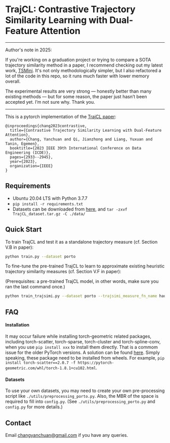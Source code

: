 # TrajCL: Contrastive Trajectory Similarity Learning with Dual-Feature Attention

------------------------------------------

Author's note in 2025:

If you're working on a graduation project or trying to compare a SOTA trajectory similarity method in a paper, I recommend checking out my latest work, [TSMini](https://github.com/changyanchuan/TSMini). It's not only methodologically simpler, but I also refactored a lot of the code in this repo, so it runs much faster with lower memory overall.

The experimental results are very strong — honestly better than many existing methods — but for some reason, the paper just hasn’t been accepted yet. I’m not sure why. Thank you.

------------------------------------------


This is a pytorch implementation of the [TrajCL paper](https://arxiv.org/pdf/2210.05155.pdf):

```
@inproceedings{chang2023contrastive,
  title={Contrastive Trajectory Similarity Learning with Dual-Feature Attention},
  author={Chang, Yanchuan and Qi, Jianzhong and Liang, Yuxuan and Tanin, Egemen},
  booktitle={2023 IEEE 39th International Conference on Data Engineering (ICDE)},
  pages={2933--2945},
  year={2023},
  organization={IEEE}
}
```


## Requirements
- Ubuntu 20.04 LTS with Python 3.7.7
- `pip install -r requirements.txt`
- Datasets can be downloaded from [here](https://drive.google.com/drive/folders/1wvFSdi4T1RvG1ww7TlobQJoTSBdJ7zWq?usp=sharing), and `tar -zxvf TrajCL_dataset.tar.gz -C ./data/`


## Quick Start
To train TrajCL and test it as a standalone trajectory measure (cf. Section V.B in paper):

```bash
python train.py --dataset porto
```

To fine-tune the pre-trained TrajCL to learn to approximate existing heuristic trajectory similarity measures (cf. Section V.F in paper):

(Prerequisites: a pre-trained TrajCL model, in other words, make sure you ran the last command once.)

```bash
python train_trajsimi.py --dataset porto --trajsimi_measure_fn_name hausdorff
```


## FAQ
#### Installation
It may occur failure while installing torch-geometric related packages, including torch-scatter, torch-sparse, torch-cluster and torch-spline-conv, when you use `pip install xxx` to install them directly. That is a commom issue for the older PyTorch versions. A solution can be found [here](https://pytorch-geometric.readthedocs.io/en/latest/notes/installation.html). Simply speaking, these package need to be installed from wheels. For example, `pip install torch-scatter==2.0.7 -f https://pytorch-geometric.com/whl/torch-1.8.1+cu102.html`.

#### Datasets
To use your own datasets, you may need to create your own pre-processing script like `./utils/preprocessing_porto.py`. Also, the MBR of the space is required to fill into `config.py`. (See `./utils/preprocessing_porto.py` and `config.py` for more details.)



## Contact
Email changyanchuan@gmail.com if you have any queries.
